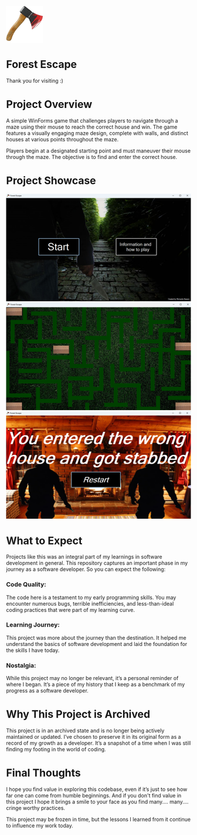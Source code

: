 <img src="/assets/logo.png?raw=true" width="100">

# Forest Escape

Thank you for visiting :)

# Project Overview

A simple WinForms game that challenges players to navigate through a maze using their mouse to reach the correct house and win. The game features a visually engaging maze design, complete with walls, and distinct houses at various points throughout the maze.

Players begin at a designated starting point and must maneuver their mouse through the maze. The objective is to find and enter the correct house.

# Project Showcase

<img src="/assets/showcase1.png?raw=true">

<img src="/assets/showcase2.png?raw=true">

<img src="/assets/showcase3.png?raw=true">

# What to Expect

Projects like this was an integral part of my learnings in software development in general. This repository captures an important phase in my journey as a software developer. So you can expect the following:

### Code Quality:
The code here is a testament to my early programming skills. You may encounter numerous bugs, terrible inefficiencies, and less-than-ideal coding practices that were part of my learning curve.

### Learning Journey:
This project was more about the journey than the destination. It helped me understand the basics of software development and laid the foundation for the skills I have today.

### Nostalgia:
While this project may no longer be relevant, it’s a personal reminder of where I began. It’s a piece of my history that I keep as a benchmark of my progress as a software developer.

# Why This Project is Archived
This project is in an archived state and is no longer being actively maintained or updated. I’ve chosen to preserve it in its original form as a record of my growth as a developer. It’s a snapshot of a time when I was still finding my footing in the world of coding.

# Final Thoughts
I hope you find value in exploring this codebase, even if it’s just to see how far one can come from humble beginnings. And if you don't find value in this project I hope it brings a smile to your face as you find many.... many.... cringe worthy practices.

This project may be frozen in time, but the lessons I learned from it continue to influence my work today.